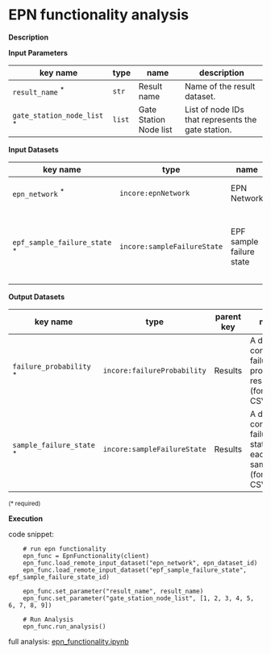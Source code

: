 # EPN functionality analysis

**Description**
    
**Input Parameters**

key name | type | name | description
--- | --- | --- | ---
`result_name` <sup>*</sup> | `str` | Result name | Name of the result dataset.
`gate_station_node_list` <sup>*</sup> | `list` | Gate Station Node list | List of node IDs that represents the gate station.

**Input Datasets**

key name | type | name | description
--- | --- | --- | ---
`epn_network` <sup>*</sup> | `incore:epnNetwork` | EPN Network | EPN network dataset
`epf_sample_failure_state` <sup>*</sup> | `incore:sampleFailureState` | EPF sample failure state | CSV file of failure state for each sample. Output from MCS analysis.

**Output Datasets**

key name | type | parent key | name | description
--- | --- | --- | --- | ---
`failure_probability` <sup>*</sup> | `incore:failureProbability` | Results | A dataset containing failure probability results <br>(format: CSV).
`sample_failure_state` <sup>*</sup> | `incore:sampleFailureState` | Results | A dataset containing failure state for each sample <br>(format: CSV).
                    
<small>(* required)</small>

**Execution** 

code snippet:

```
    # run epn functionality
    epn_func = EpnFunctionality(client)
    epn_func.load_remote_input_dataset("epn_network", epn_dataset_id)
    epn_func.load_remote_input_dataset("epf_sample_failure_state", epf_sample_failure_state_id)

    epn_func.set_parameter("result_name", result_name)
    epn_func.set_parameter("gate_station_node_list", [1, 2, 3, 4, 5, 6, 7, 8, 9])

    # Run Analysis
    epn_func.run_analysis()
```

full analysis: [epn_functionality.ipynb](https://github.com/IN-CORE/incore-docs/blob/master/notebooks/epn_functionality.ipynb)